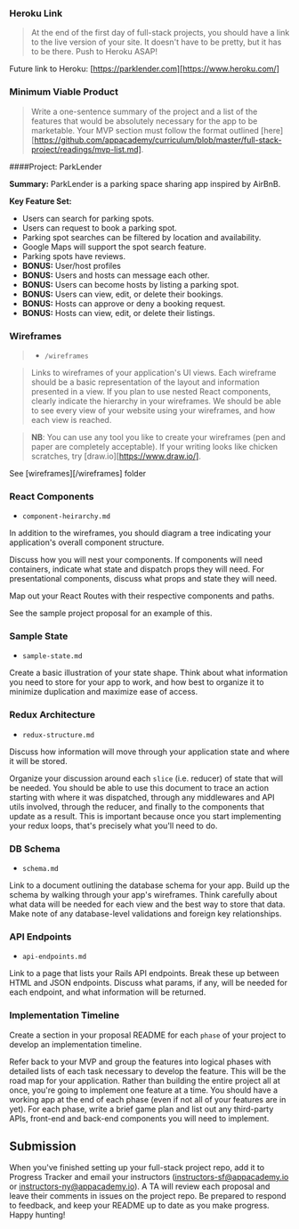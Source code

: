 ### Heroku Link

> At the end of the first day of full-stack projects, you should have a link to the
live version of your site. It doesn't have to be pretty, but it has to be
there. Push to Heroku ASAP!

Future link to Heroku:
[https://parklender.com][https://www.heroku.com/]

### Minimum Viable Product

> Write a one-sentence summary of the project and a list of the features that
would be absolutely necessary for the app to be marketable. Your MVP section must follow the format outlined [here][https://github.com/appacademy/curriculum/blob/master/full-stack-project/readings/mvp-list.md].

####Project: ParkLender

**Summary:** ParkLender is a parking space sharing app inspired by AirBnB.

**Key Feature Set:**
* Users can search for parking spots.
* Users can request to book a parking spot.
* Parking spot searches can be filtered by location and availability.
* Google Maps will support the spot search feature.
* Parking spots have reviews.
* **BONUS:** User/host profiles
* **BONUS:** Users and hosts can message each other.
* **BONUS:** Users can become hosts by listing a parking spot.
* **BONUS:** Users can view, edit, or delete their bookings.
* **BONUS:** Hosts can approve or deny a booking request.
* **BONUS:** Hosts can view, edit, or delete their listings.

### Wireframes

> - `/wireframes`

> Links to wireframes of your application's UI views. Each wireframe should be a
basic representation of the layout and information presented in a view. If you
plan to use nested React components, clearly indicate the hierarchy in your
wireframes. We should be able to see every view of your website using your
wireframes, and how each view is reached.

> **NB**: You can use any tool you like to create your wireframes (pen and paper are
completely acceptable). If your writing looks like chicken scratches, try
[draw.io][https://www.draw.io/].

See [wireframes][/wireframes] folder

### React Components

- `component-heirarchy.md`

In addition to the wireframes, you should diagram a tree indicating your
application's overall component structure.

Discuss how you will nest your components. If components will need containers, indicate what state and dispatch props they will need. For presentational components, discuss what props and state they will need.

Map out your React Routes with their respective components and paths.

See the sample project proposal for an example of this.

### Sample State

- `sample-state.md`

Create a basic illustration of your state shape. Think about what information
you need to store for your app to work, and how best to organize it to minimize
duplication and maximize ease of access.

### Redux Architecture

- `redux-structure.md`

Discuss how information will move through your application state and where it
will be stored.

Organize your discussion around each `slice` (i.e. reducer) of state that will
be needed. You should be able to use this document to trace an action starting
with where it was dispatched, through any middlewares and API utils involved,
through the reducer, and finally to the components that update as a result. This
is important because once you start implementing your redux loops, that's
precisely what you'll need to do.

### DB Schema

- `schema.md`

Link to a document outlining the database schema for your app. Build up the
schema by walking through your app's wireframes. Think carefully about what data
will be needed for each view and the best way to store that data. Make note
of any database-level validations and foreign key relationships.

### API Endpoints

- `api-endpoints.md`

Link to a page that lists your Rails API endpoints. Break these up between HTML
and JSON endpoints. Discuss what params, if any, will be needed for each
endpoint, and what information will be returned.

### Implementation Timeline

Create a section in your proposal README for each `phase` of your project to develop an implementation timeline.

Refer back to your MVP and group the features into logical phases with detailed lists of each task necessary to develop the feature. This will be
the road map for your application. Rather than building the entire project all
at once, you're going to implement one feature at a time. You should have a
working app at the end of each phase (even if not all of your features are in
yet). For each phase, write a brief game plan and list out any third-party APIs, front-end and back-end components you will need to implement.

## Submission

When you've finished setting up your full-stack project repo, add it to Progress Tracker and email your instructors (instructors-sf@appacademy.io or
instructors-ny@appacademy.io).  A TA will review each proposal and leave
their comments in issues on the project repo. Be prepared to respond to
feedback, and keep your README up to date as you make progress. Happy hunting!
